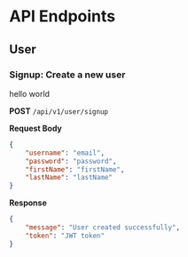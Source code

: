 # API Endpoints

## User

### Signup: Create a new user
hello world

**POST** `/api/v1/user/signup`

**Request Body**

```json
{
    "username": "email",
    "password": "password",
    "firstName": "firstName",
    "lastName": "lastName"
}
```

**Response**

```json
{
    "message": "User created successfully",
    "token": "JWT token"
}
```